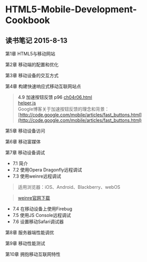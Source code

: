 # HTML5-Mobile-Development-Cookbook

## 读书笔记 2015-8-13




<a name="chapter1">第1章 HTML5与移动网站








<a name="chapter2">第2章 移动端的配置和优化










<a name="chapter3">第3章 移动设备的交互方式



<a name="chapter4">第4章 构建快速响应式移动互联网站点
> <a name="tips49">4.9 加速按钮反馈 p96
[ch04r06.html](examples/1963_04_code/ch04r06.html)<br>
[helper.js](examples/1963_04_code/js/helper.js)<br>
Google博客关于加速按钮反馈的理念和背景：[http://code.google.com/mobile/articles/fast_buttons.html](http://code.google.com/mobile/articles/fast_buttons.html)



<a name="chapter5">第5章 移动设备访问








<a name="chapter6">第6章 移动富媒体

<a name="chapter7">第7章 移动设备调试
- 7.1 简介
- 7.2 使用Opera Dragonfly远程调试
- 7.3 使用weinre远程调试

> 适用浏览器：iOS、Android、Blackberry、webOS

>[weinre官网下载](https://github.com/phonegap/weinre/archives/master/)

- 7.4 在移动设备上使用Firebug
- 7.5 使用JS Console远程调试
- 7.6 设置移动Safari调试器

<a name="chapter8">第8章 服务器端性能调优


<a name="chapter9">第9章 移动性能测试


<a name="chapter10">第10章 拥抱移动互联网特性